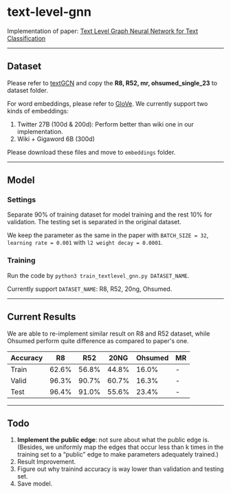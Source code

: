 # text-level-gnn

Implementation of paper: [Text Level Graph Neural Network for Text Classification](https://www.aclweb.org/anthology/D19-1345.pdf)


---
## Dataset

Please refer to [textGCN](https://github.com/yao8839836/text_gcn/tree/master/data) and copy the **R8, R52, mr, ohsumed_single_23** to dataset folder.

For word embeddings, please refer to [GloVe](https://nlp.stanford.edu/projects/glove/). We currently support two kinds of embeddings:
1. Twitter 27B (100d & 200d): Perform better than wiki one in our implementation.
2. Wiki + Gigaword 6B (300d)

Please download these files and move to `embeddings` folder.

---
## Model 

### Settings

Separate 90% of training dataset for model training and the rest 10% for validation. The testing set is separated in the original dataset.

We keep the parameter as the same in the paper with `BATCH_SIZE = 32`, `learning rate = 0.001` with `l2 weight decay = 0.0001`.

### Training

Run the code by `python3 train_textlevel_gnn.py DATASET_NAME`.

Currently support `DATASET_NAME`: R8, R52, 20ng, Ohsumed.

---
## Current Results

We are able to re-implement similar result on R8 and R52 dataset, while Ohsumed perform quite difference as compared to paper's one.

| Accuracy | R8    | R52   | 20NG  | Ohsumed | MR |
|----------|-------|-------|-------|---------|----|
| Train    | 62.6% | 56.8% | 44.8% | 16.0%   | -  |
| Valid    | 96.3% | 90.7% | 60.7% | 16.3%   | -  |
| Test     | 96.4% | 91.0% | 55.6% | 23.4%   | -  |

---
## Todo
1. **Implement the public edge**: not sure about what the public edge is.(Besides, we uniformly map the edges that occur less than k times in the training set to a “public” edge to make parameters adequately trained.)
2. Result Improvement.
3. Figure out why trainind accuracy is way lower than validation and testing set.
4. Save model.